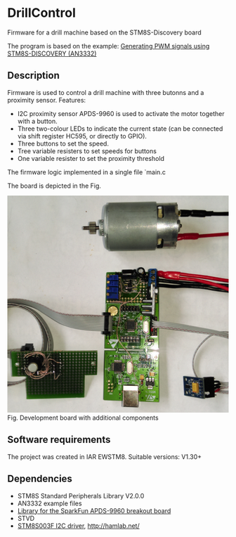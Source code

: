 # DrillControl
Firmware for a drill machine based on the STM8S-Discovery board

The program is based on the example: [Generating PWM signals using STM8S-DISCOVERY (AN3332)](https://www.st.com/en/embedded-software/stsw-stm8036.html)

## Description
Firmware is used to control a drill machine with three butonns and a proximity sensor.
Features:
- I2C proximity sensor APDS-9960 is used to activate the motor together with a button.
- Three two-colour LEDs to indicate the current state (can be connected via shift register HC595, or directly to GPIO).
- Three buttons to set the speed.
- Tree variable resisters to set speeds for buttons
- One variable resister to set the proximity threshold

The firmware logic implemented in a single file `main.c

The board is depicted in the Fig.

![Development board](Board/board_with_motor.jpg)
Fig. Development board with additional components

## Software requirements
The project was created in IAR EWSTM8. Suitable versions: V1.30+

## Dependencies
- STM8S Standard Peripherals Library V2.0.0
- AN3332 example files
- [Library for the SparkFun APDS-9960 breakout board](https://github.com/sparkfun/SparkFun_APDS-9960_Sensor_Arduino_Library)
- STVD
- [STM8S003F I2C driver](https://git.shilov.pp.ua/shiva/VAPC2/raw/branch/master/lib/i2c.c), http://hamlab.net/



